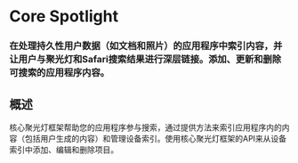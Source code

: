 # Core Spotlight
### 在处理持久性用户数据（如文档和照片）的应用程序中索引内容，并让用户与聚光灯和Safari搜索结果进行深层链接。添加、更新和删除可搜索的应用程序内容。
## 概述
核心聚光灯框架帮助您的应用程序参与搜索，通过提供方法来索引应用程序内的内容（包括用户生成的内容）和管理设备索引。使用核心聚光灯框架的API来从设备索引中添加、编辑和删除项目。
